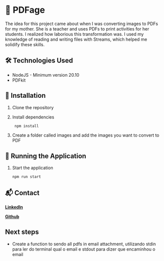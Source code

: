 # 📄 PDFage

The idea for this project came about when I was converting images to PDFs for my mother. She is a teacher and uses PDFs to print activities for her students. I realized how laborious this transformation was. I used my knowledge of reading and writing files with Streams, which helped me solidify these skills.

## 🛠️ Technologies Used

- NodeJS - Minimum version 20.10
- PDFkit

## 🚀 Installation

1. Clone the repository

2. Install dependencies

   ```bash
    npm install
   ```

3. Create a folder called images and add the images you want to convert to PDF

## 🎯 Running the Application

1. Start the application
   ```bash
   npm run start
   ```

## 📬 Contact

**[LinkedIn](https://www.linkedin.com/in/guilhermenied01/)**

**[Github](https://github.com/GuilhermeNied)**

## Next steps

- Create a function to sendo all pdfs in email attachment, utilizando stdin para ler do terminal qual o email e stdout para dizer que encaminhou o email
